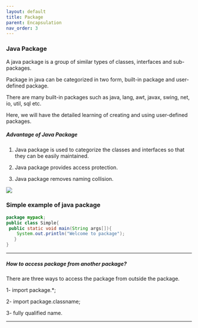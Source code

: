 ```yaml
---
layout: default
title: Package
parent: Encapsulation
nav_order: 3
---
```

### Java Package

A java package is a group of similar types of classes, interfaces and sub-packages.

Package in java can be categorized in two form, built-in package and user-defined package.

There are many built-in packages such as java, lang, awt, javax, swing, net, io, util, sql etc.

Here, we will have the detailed learning of creating and using user-defined packages. 

##### Advantage of Java Package

1) Java package is used to categorize the classes and interfaces so that they can be easily maintained.

2) Java package provides access protection.

3) Java package removes naming collision.

![](https://static.javatpoint.com/images/package.JPG)

### Simple example of java package

```java
package mypack;  
public class Simple{  
 public static void main(String args[]){  
    System.out.println("Welcome to package");  
   }  
}  
```

-----

##### How to access package from another package?

There are three ways to access the package from outside the package.

   1- import package.*;
   
   2- import package.classname;
   
   3- fully qualified name.



-----


